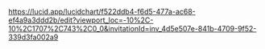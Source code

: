 https://lucid.app/lucidchart/f522ddb4-f6d5-477a-ac68-ef4a9a3ddd2b/edit?viewport_loc=-10%2C-10%2C1707%2C743%2C0_0&invitationId=inv_4d5e507e-841b-4709-9f52-339d3fa002a9
